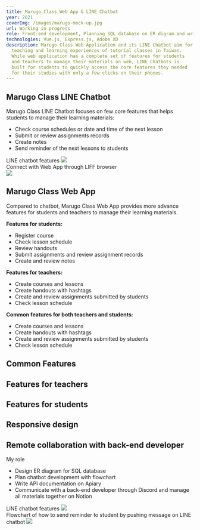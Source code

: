 ```yaml
---
title: Marugo Class Web App & LINE Chatbot
year: 2021
coverImg: /images/marugo-mock-up.jpg
url: Working in progress
role: Front-end development, Planning SQL database on ER digram and writing API doc for back-end developer, UI/UX design
technologies: Vue.js, Express.js, Adobe XD
description: Marugo Class Web Application and its LINE Chatbot aim for improving
  teaching and learning experiences of tutorial classes in Taiwan.
  While web application has a complete set of features for students
  and teachers to manage their materials on web, LINE Chatbots is
  built for students to quickly access the core features they needed
  for their studies with only a few clicks on their phones.
---
```


## Marugo Class LINE Chatbot

<section class="mb-20">

Marugo Class LINE Chatbot focuses on few core features that helps students to manage their learning materials:

- Check course schedules or date and time of the next lesson
- Submit or review assignments records
- Create notes
- Send reminder of the next lessons to students

</section>

<section class="mb-20">
    <span class="caption">LINE chatbot features</span>
    <img src="/images/show_next_lesson_and_reminder.jpg">
</section>

<section>
    <div class="caption">Connect with Web App through LIFF browser</div>
    <img src="/images/show_liff.jpg">
</section>

<section class="mb-20">

## Marugo Class Web App

<p class="mb-18">
Compared to chatbot, Marugo Class Web App provides more advance features for students and teachers to manage their learning materials.
</p>

**Features for students:**

- Register course
- Check lesson schedule
- Review handouts
- Submit assignments and review assignment records
- Create and review notes

**Features for teachers:**

- Create courses and lessons
- Create handouts with hashtags
- Create and review assignments submitted by students
- Check lesson schedule

**Common features for both teachers and students:**

- Create courses and lessons
- Create handouts with hashtags
- Create and review assignments submitted by students
- Check lesson schedule

</section>

<section>

## Common Features

<image-wrap :images="[{url: '/images/teacher-my-coourses.jpg', caption: 'Review all material'}, 
{url: '/images/teacher_schedule.jpg', caption: 'Schedule of all lessons'}]">
</image-wrap>

</section>

<section>

## Features for teachers

<image-wrap :images="[{url: '/images/teacher_edit_lesson.jpg', caption: 'Create, edit or delete lesson'}, 
{url: '/images/teacher_create_course.jpg', caption: 'Create, edit or delete course'}]">
</image-wrap>

<image-wrap :images="[{url: '/images/teacher_grade_assignment.jpg', caption: `Review student's assignment`}, 
{url: '/images/teacher_all_lessons.jpg', caption: 'Review all lessons'}]">
</image-wrap>

</section>

<section>

## Features for students

<image-wrap :images="[
{url: '/images/student_submit_assignment.jpg', caption: 'Submit assignment'}, 
{url: '/images/student_review_handout.jpg', caption: `Review lesson's handout`}
]">
</image-wrap>

<image-wrap :images="[
{url: '/images/student_reminder.jpg', caption: 'Enable or disable reminder'}, 
{url: '/images/student_register_course.jpg', caption: 'Register course'}
]">
</image-wrap>

</section>

<section>

## Responsive design

<image-wrap :images="[
{url: '/images/login_mobile.png'},
{url: '/images/student_register_course_mobile.png'},
{url: '/images/student_handout_mobile.png'},
{url: '/images/student_review_handout_lightbox_mobile.png'},
]" :is-responsive="false"> </image-wrap>

</section>

<section class="mb-20">

## Remote collaboration with back-end developer

My role

- Design ER diagram for SQL database
- Plan chatbot development with flowchart
- Write API documentation on Apiary
- Communicate with a back-end developer through Discord and manage all materials together on Notion

</section>

<section class="mb-20">
    <span class="caption">LINE chatbot features</span>
    <img src="/images/LIFF-APP---ER-diagram---0616.jpg">
</section>

<section class="mb-20">
    <span class="caption">Flowchart of how to send reminder to student by pushing message on LINE chatbot</span>
    <img src="/images/liff_flowchart.jpg">
</section>

<!-- <image-wrap class="pt-8">
    <template #img>
        <img src="images/show_next_lesson_and_reminder.jpg">
    </template>
</image-wrap> -->
